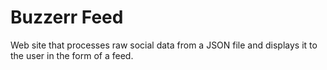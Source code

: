 # Buzzerr Feed

Web site that processes raw social data from a JSON file and displays it to the user in the form of a feed.